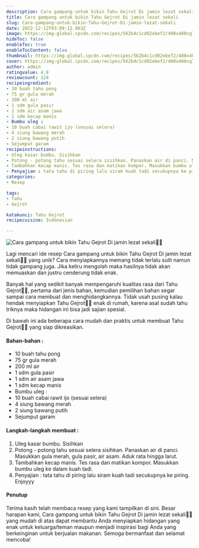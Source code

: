 ```yaml
---
description: Cara gampang untuk bikin Tahu Gejrot Di jamin lezat sekali"
title: Cara gampang untuk bikin Tahu Gejrot Di jamin lezat sekali
slug: Cara-gampang-untuk-bikin-Tahu-Gejrot-Di-jamin-lezat-sekali
date: 2022-12-12T03:09:12.063Z
image: https://img-global.cpcdn.com/recipes/562b4c1cd02ebef2/400x400cq70/photo.jpg
hideToc: false
enableToc: true
enableTocContent: false
thumbnail: https://img-global.cpcdn.com/recipes/562b4c1cd02ebef2/400x400cq70/photo.jpg
cover: https://img-global.cpcdn.com/recipes/562b4c1cd02ebef2/400x400cq70/photo.jpg
author: admin
ratingvalue: 4.8
reviewcount: 124
recipeingredient:
- 10 buah tahu pong
- 75 gr gula merah
- 200 ml air
- 1 sdm gula pasir
- 1 sdm air asam jawa
- 1 sdm kecap manis
- Bumbu uleg :
- 10 buah cabai rawit ijo (sesuai selera)
- 4 siung bawang merah
- 2 siung bawang putih
- Sejumput garam
recipeinstructions:
- Uleg kasar bumbu. Sisihkan
- Potong - potong tahu sesuai selera sisihkan. Panaskan air di panci. Masukkan gula merah, gula pasir, air asam. Aduk rata hingga larut.
- Tambahkan kecap manis. Tes rasa dan matikan kompor. Masukkan bumbu uleg ke dalam kuah tadi.
- Penyajian : tata tahu di piring lalu siram kuah tadi secukupnya ke piring. Enjoyyy
categories:
- Resep

tags:
- Tahu
- Gejrot

katakunci: Tahu Gejrot
recipecuisine: Indonesian

---
```


![Cara gampang untuk bikin Tahu Gejrot Di jamin lezat sekali👩‍🍳](https://img-global.cpcdn.com/recipes/562b4c1cd02ebef2/400x400cq70/photo.jpg)

Lagi mencari ide resep Cara gampang untuk bikin Tahu Gejrot Di jamin lezat sekali👩‍🍳 yang unik? Cara menyiapkannya memang tidak terlalu sulit namun tidak gampang juga. Jika keliru mengolah maka hasilnya tidak akan memuaskan dan justru cenderung tidak enak.

Banyak hal yang sedikit banyak mempengaruhi kualitas rasa dari Tahu Gejrot👩‍🍳, pertama dari jenis bahan, kemudian pemilihan bahan segar sampai cara membuat dan menghidangkannya. Tidak usah pusing kalau hendak menyiapkan Tahu Gejrot👩‍🍳 enak di rumah, karena asal sudah tahu triknya maka hidangan ini bisa jadi sajian spesial.

Di bawah ini ada beberapa cara mudah dan praktis untuk membuat Tahu Gejrot👩‍🍳 yang siap dikreasikan.

<!--inarticleads1-->

#### Bahan-bahan :

- 10 buah tahu pong
- 75 gr gula merah
- 200 ml air
- 1 sdm gula pasir
- 1 sdm air asam jawa
- 1 sdm kecap manis
- Bumbu uleg :
- 10 buah cabai rawit ijo (sesuai selera)
- 4 siung bawang merah
- 2 siung bawang putih
- Sejumput garam

<!--inarticleads2-->

#### Langkah-langkah membuat :

1. Uleg kasar bumbu. Sisihkan
1. Potong - potong tahu sesuai selera sisihkan. Panaskan air di panci. Masukkan gula merah, gula pasir, air asam. Aduk rata hingga larut.
1. Tambahkan kecap manis. Tes rasa dan matikan kompor. Masukkan bumbu uleg ke dalam kuah tadi.
1. Penyajian : tata tahu di piring lalu siram kuah tadi secukupnya ke piring. Enjoyyy

#### Penutup

Terima kasih telah membaca resep yang kami tampilkan di sini. Besar harapan kami, Cara gampang untuk bikin Tahu Gejrot Di jamin lezat sekali👩‍🍳 yang mudah di atas dapat membantu Anda menyiapkan hidangan yang enak untuk keluarga/teman maupun menjadi inspirasi bagi Anda yang berkeinginan untuk berjualan makanan. Semoga bermanfaat dan selamat mencoba!
